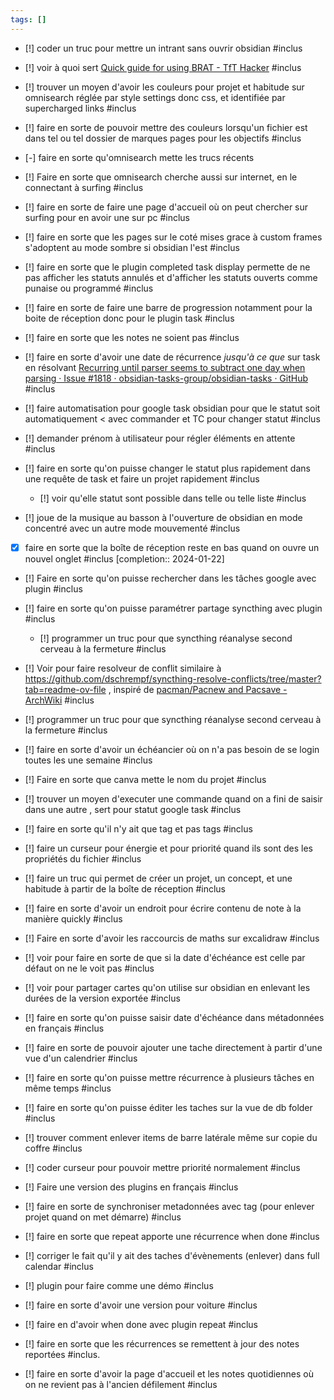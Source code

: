 ```yaml
---
tags: []
---
```

- [!] coder un truc pour mettre un intrant sans ouvrir obsidian #inclus 
- [!] voir à quoi sert [Quick guide for using BRAT - TfT Hacker](https://tfthacker.com/brat-quick-guide) #inclus
- [!] trouver un moyen d'avoir les couleurs pour projet et habitude sur omnisearch réglée par style settings donc css, et identifiée par supercharged links #inclus
- [!] faire en sorte de pouvoir mettre des couleurs lorsqu'un fichier est dans tel ou tel dossier de marques pages pour les objectifs #inclus 

- [-] faire en sorte qu'omnisearch mette les trucs récents
- [!] Faire en sorte que omnisearch cherche aussi sur internet, en le connectant à surfing #inclus
- [!] faire en sorte de faire une page d'accueil où on peut chercher sur surfing pour en avoir une sur pc #inclus
- [!] faire en sorte que les pages sur le coté mises grace à custom frames s'adoptent au mode sombre si obsidian l'est #inclus 

- [!] faire en sorte que le plugin completed task display permette de ne pas afficher les statuts annulés et d'afficher les statuts ouverts comme punaise ou programmé #inclus

- [!] faire en sorte de faire une barre de progression notamment pour la boite de réception donc pour le plugin task #inclus 
- [!] faire en sorte que les notes ne soient pas #inclus 
- [!] faire en sorte d'avoir une date de récurrence *jusqu'à ce que* sur task en résolvant [Recurring until parser seems to subtract one day when parsing · Issue #1818 · obsidian-tasks-group/obsidian-tasks · GitHub](https://github.com/obsidian-tasks-group/obsidian-tasks/issues/1818) #inclus 

- [!] faire automatisation pour google task obsidian pour que le statut soit automatiquement < avec commander et TC pour changer statut #inclus 

- [!] demander prénom à utilisateur pour régler éléments en attente #inclus

- [!] faire en sorte qu'on puisse changer le statut plus rapidement dans une requête de task et faire un projet rapidement #inclus 
	- [!] voir qu'elle statut sont possible dans telle ou telle liste #inclus 

- [!] joue de la musique au basson à l'ouverture de obsidian en mode concentré avec un autre mode mouvementé #inclus 

- [x] faire en sorte que la boîte de réception reste en bas quand on ouvre un nouvel onglet #inclus  [completion:: 2024-01-22]

- [!] Faire en sorte qu'on puisse rechercher dans les tâches google avec plugin #inclus 

- [!] faire en sorte qu'on puisse paramétrer partage syncthing avec plugin #inclus
	- [!] programmer un truc pour que syncthing réanalyse second cerveau à la fermeture #inclus 
- [!] Voir pour faire resolveur de conflit similaire à https://github.com/dschrempf/syncthing-resolve-conflicts/tree/master?tab=readme-ov-file , inspiré de [pacman/Pacnew and Pacsave - ArchWiki](https://wiki.archlinux.org/title/Pacman/Pacnew_and_Pacsave#Managing_.pacnew_files) #inclus 

- [!] programmer un truc pour que syncthing réanalyse second cerveau à la fermeture #inclus

- [!] faire en sorte d'avoir un échéancier où on n'a pas besoin de se login toutes les une semaine #inclus

- [!] Faire en sorte que canva mette le nom du projet #inclus 

- [!] trouver un moyen d'executer une commande quand on a fini de saisir dans une autre , sert pour statut google task #inclus

- [!] faire en sorte qu'il n'y ait que tag et pas tags #inclus 
- [!] faire un curseur pour énergie et pour priorité quand ils sont des les propriétés du fichier #inclus

- [!] faire un truc qui permet de créer un projet, un concept, et une habitude à partir de la boîte de réception #inclus

- [!] faire en sorte d'avoir un endroit pour écrire contenu de note à la manière quickly #inclus

- [!] Faire en sorte d'avoir les raccourcis de maths sur excalidraw #inclus 

- [!] voir pour faire en sorte de que si la date d'échéance est celle par défaut on ne le voit pas #inclus

- [!] voir pour partager cartes qu'on utilise sur obsidian en enlevant les durées de la version exportée #inclus 

- [!] faire en sorte qu'on puisse saisir date d'échéance dans métadonnées en français #inclus

- [!] faire en sorte de pouvoir ajouter une tache directement à partir d'une vue d'un calendrier #inclus

- [!] faire en sorte qu'on puisse mettre récurrence à plusieurs tâches en même temps #inclus 

- [!] faire en sorte qu'on puisse éditer les taches sur la vue de db folder #inclus

- [!] trouver comment enlever items de barre latérale même sur copie du coffre #inclus

- [!] coder curseur pour pouvoir mettre priorité normalement #inclus 

- [!] Faire une version des plugins en français #inclus

- [!] faire en sorte de synchroniser metadonnées avec tag (pour enlever projet quand on met démarre) #inclus

- [!] faire en sorte que repeat apporte une récurrence when done #inclus

- [!] corriger le fait qu'il y ait des taches d'évènements (enlever) dans full calendar #inclus

- [!] plugin pour faire comme une démo #inclus

- [!] faire en sorte d'avoir une version pour voiture #inclus 

- [!] faire en d'avoir when done avec plugin repeat #inclus 

- [!] faire en sorte que les récurrences se remettent à jour des notes reportées #inclus. 

- [!] faire en sorte d'avoir la page d'accueil et les notes quotidiennes où on ne revient pas à l'ancien défilement #inclus